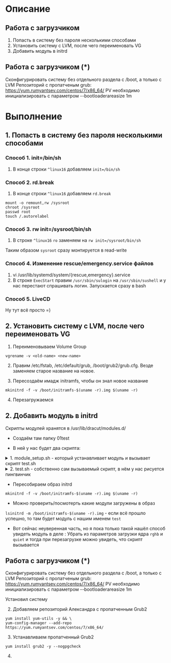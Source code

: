 # Описание

## Работа с загрузчиком
1. Попасть в систему без пароля несколькими способами
2. Установить систему с LVM, после чего переименовать VG
3. Добавить модуль в initrd

## Работа с загрузчиком (*)
Сконфигурировать систему без отдельного раздела с /boot, а только с LVM
Репозиторий с пропатченым grub: https://yum.rumyantsev.com/centos/7/x86_64/
PV необходимо инициализировать с параметром --bootloaderareasize 1m

# Выполнение

## 1. Попасть в систему без пароля несколькими способами

### Способ 1. init=/bin/sh

1. В конце строки `^linux16` добавляем `init=/bin/sh`

### Cпособ 2. rd.break

1. В конце строки `^linux16` добавляем `rd.break`

```
mount -o remount,rw /sysroot
chroot /sysroot
passwd root
touch /.autorelabel
```

### Способ 3. rw init=/sysroot/bin/sh

1. В строке `^linux16` `ro` заменяем на `rw init=/sysroot/bin/sh`

Таким образом `sysroot` сразу монтируется в read-write

### Cпособ 4. Изменение rescue/emergency.service файлов

1. vi /usr/lib/systemd/system/{rescue,emergency}.service
2. В строке `ExecStart` правим `/usr/sbin/sulogin` на `/usr/sbin/sushell` и у нас перестают спрашивать логин. Запускается сразу в bash

### Способ 5. LiveCD

Ну тут всё просто =)

## 2. Установить систему с LVM, после чего переименовать VG

1. Переименовываем Volume Group

`vgrename -v <old-name> <new-name>`

2. Правим /etc/fstab, /etc/default/grub, /boot/grub2/grub.cfg. Везде заменяем старое название на новое.

3. Пересоздаём имадж initramfs, чтобы он знал новое название

`mkinitrd -f -v /boot/initramfs-$(uname -r).img $(uname -r)`

4. Перезагружаемся

## 2. Добавить модуль в initrd

Скрипты модулей хранятся в /usr/lib/dracut/modules.d/

* Создаём там папку 01test

 * В ней у нас будет два скрипта:
<details>
<summary>1. module_setup.sh - который устанавливает модуль и вызывает скрипт test.sh </summary>

```bash
#!/bin/bash

check() {
    return 0
}

depends() {
    return 0
}

install() {
    inst_hook cleanup 00 "${moddir}/test.sh"
}
```
</details>

<details>
<summary>2. test.sh - собственно сам вызываемый скрипт, в нём у нас рисуется пингвинчик</summary>

```bash
#!/bin/bash

exec 0<>/dev/console 1<>/dev/console 2<>/dev/console
cat <<'msgend'

Hello! You are in dracut module!

 ___________________
< I'm dracut module >
 -------------------
   \
    \
        .--.
       |o_o |
       |:_/ |
      //   \ \
     (|     | )
    /'\_   _/`\
    \___)=(___/
msgend
sleep 10
echo " continuing...."
```

</details>

 * Пересобираем образ initrd 

 `mkinitrd -f -v /boot/initramfs-$(uname -r).img $(uname -r)`

 * Можно проверить/посмотерть какие модули загружены в образ

 `lsinitrd -m /boot/initramfs-$(uname -r).img` - если всё прошло успешно, то там будет модуль с нашим именем `test`

 * Вот сейчас неуверенная часть, но я пока только такой нашёл способ увидеть модуль в деле : Убрать из параметров загрузки ядра `rghb` и `quiet` и тогда при перезагрузке можно увидеть, что скрипт вызывается
 
## Работа с загрузчиком (*)
Сконфигурировать систему без отдельного раздела с /boot, а только с LVM
Репозиторий с пропатченым grub: https://yum.rumyantsev.com/centos/7/x86_64/
PV необходимо инициализировать с параметром --bootloaderareasize 1m

Установил систему 

2. Добавляем репозиторий Александра с пропатченным Grub2

```
yum install yum-utils -y && \
yum-config-manager --add-repo https://yum.rumyantsev.com/centos/7/x86_64/
```

3. Устанавливаем пропатченный Grub2

`yum install grub2 -y --nogpgcheck`

4. 



